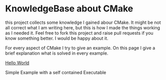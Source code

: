 # KnowledgeBase about CMake

this project collects some knowledge I gained abour CMake. It might be not all correct what I am writing here, but this is how I made the things working as I needed it. Feel free to fork this project and raise pull requests if you know something better. I would be happy about it. 

For every aspect of CMake I try to give an example. On this page I give a brief explanation what is solved in every example.

[Hello World](HelloWorld/README.md)

Simple Example with a self contained Executable





